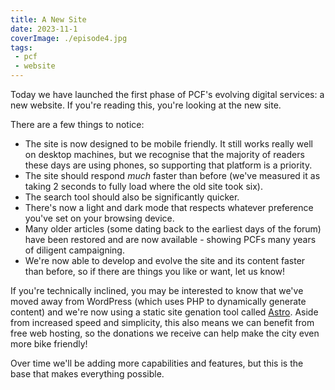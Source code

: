 ```yaml
---
title: A New Site
date: 2023-11-1
coverImage: ./episode4.jpg
tags:
 - pcf
 - website
---
```


Today we have launched the first phase of PCF's evolving digital services: a new website.  If you're reading this, you're looking at the new site.

There are a few things to notice:
* The site is now designed to be mobile friendly.  It still works really well on desktop machines, but we recognise that the majority of readers these days are using phones, so supporting that platform is a priority.
* The site should respond _much_ faster than before (we've measured it as taking 2 seconds to fully load where the old site took six).
* The search tool should also be significantly quicker.
* There's now a light and dark mode that respects whatever preference you've set on your browsing device.
* Many older articles (some dating back to the earliest days of the forum) have been restored and are now available -  showing PCFs many years of diligent campaigning.
* We're now able to develop and evolve the site and its content faster than before, so if there are things you like or want, let us know! 

If you're technically inclined, you may be interested to know that we've moved away from WordPress (which uses PHP to dynamically generate content) and we're now using a static site genation tool called [Astro](https://astro.build/).  Aside from increased speed and simplicity, this also means we can benefit from free web hosting, so the donations we receive can help make the city even more bike friendly!

Over time we'll be adding more capabilities and features, but this is the base that makes everything possible.
